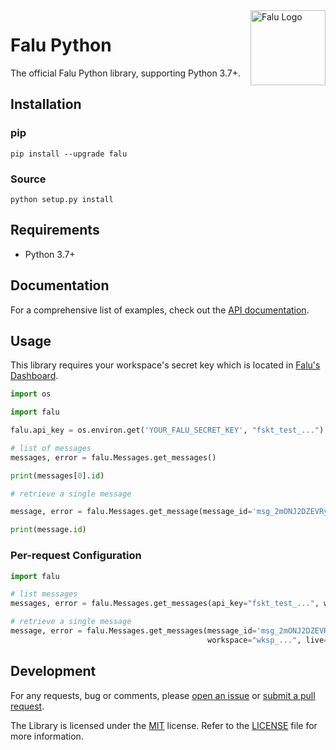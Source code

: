 <a href="https://www.falu.io">
    <img src="https://cdn.falu.io/tools/logo.png" alt="Falu Logo" title="Falu" width="120" height="120" align="right">
</a>

# Falu Python

The official Falu Python library, supporting Python 3.7+.

## Installation

### pip

```shell
pip install --upgrade falu
```

### Source

```shell
python setup.py install
```

## Requirements

- Python 3.7+

## Documentation

For a comprehensive list of examples, check out the [API documentation][api-docs].

## Usage

This library requires your workspace's secret key which is located in [Falu's Dashboard][dashboard].

```python
import os

import falu

falu.api_key = os.environ.get('YOUR_FALU_SECRET_KEY', "fskt_test_...")

# list of messages
messages, error = falu.Messages.get_messages()

print(messages[0].id)

# retrieve a single message

message, error = falu.Messages.get_message(message_id='msg_2mONJ2DZEVRy6jrfP8HUhemd8PJ')

print(message.id)
```

### Per-request Configuration

```python
import falu

# list messages
messages, error = falu.Messages.get_messages(api_key="fskt_test_...", workspace="wksp_...", live=False)

# retrieve a single message
message, error = falu.Messages.get_messages(message_id='msg_2mONJ2DZEVRy6jrfP8HUhemd8PJ', api_key="fskt_test_...",
                                            workspace="wksp_...", live=False)

```

## Development

For any requests, bug or comments, please [open an issue][issues] or [submit a pull request][pulls].

The Library is licensed under
the [MIT](http://www.opensource.org/licenses/mit-license.php "Read more about the MIT license form") license. Refer to
the [LICENSE](./LICENSE) file for more information.

[dashboard]: https://dashboard.falu.io

[api-docs]: https://docs.falu.io/api?lang=python

[issues]: https://github.com/tingle/falu-python/issues/new

[pulls]: https://github.com/tingle/falu-python/pulls